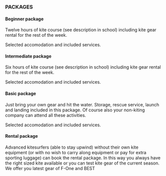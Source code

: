### PACKAGES

#### Beginner package

Twelve hours of kite course (see description in school) including kite gear rental for the rest of the week.

Selected accomodation and included services.

#### Intermediate package

Six hours of kite course (see description in school)  including kite gear rental for the rest of the week.

Selected accomodation and included services.

#### Basic package

Just bring your own gear and hit the water. Storage, rescue service, launch and landing included in this package.  Of course also your non-kiting company can attend all these activities.

Selected accomodation and included services.

#### Rental package

Advanced kitesurfers (able to stay upwind) without their own kite equipment (or with no wish to carry along equipment or pay for extra sporting luggage) can book the rental package. In this way you always have the right sized kite available or you can test kite gear of the current season. We offer you latest gear of F-One and BEST
